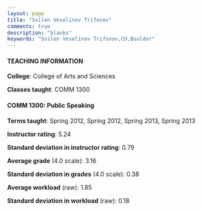 ```yaml
---
layout: page
title: "Svilen Veselinov Trifonov" 
comments: true
description: "blanks"
keywords: "Svilen Veselinov Trifonov,CU,Boulder"
---
```

<head>
<script src="https://ajax.googleapis.com/ajax/libs/jquery/2.1.3/jquery.min.js"></script>
<script src="https://dl.dropboxusercontent.com/s/pc42nxpaw1ea4o9/highcharts.js?dl=0"></script>
<!-- <script src="../assets/js/highcharts.js"></script> -->
<style type="text/css">@font-face {
	font-family: "Bebas Neue";
	src: url(https://www.filehosting.org/file/details/544349/BebasNeue Regular.otf) format("opentype");
	}
	h1.Bebas { 
		font-family: "Bebas Neue", Verdana, Tahoma;
	}
</style>
</head>
	   
#### TEACHING INFORMATION

**College**: College of Arts and Sciences

**Classes taught**: COMM 1300

#### COMM 1300: Public Speaking

**Terms taught**: Spring 2012, Spring 2012, Spring 2013, Spring 2013

**Instructor rating**: 5.24

**Standard deviation in instructor rating**: 0.79

**Average grade** (4.0 scale): 3.16

**Standard deviation in grades** (4.0 scale): 0.38

**Average workload** (raw): 1.85

**Standard deviation in workload** (raw): 0.18

